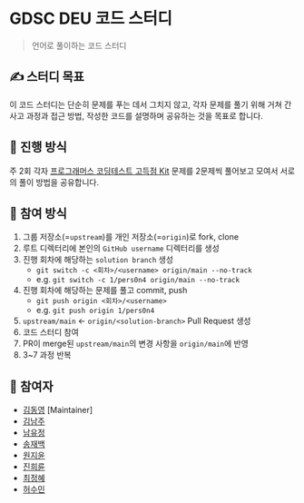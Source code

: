 # GDSC DEU 코드 스터디

> 언어로 풀이하는 코드 스터디

## :writing_hand: 스터디 목표

이 코드 스터디는 단순히 문제를 푸는 데서 그치지 않고, 각자 문제를 풀기 위해 거쳐 간 사고 과정과 접근 방법, 작성한 코드를 설명하며 공유하는 것을 목표로 합니다.

## :speech_balloon: 진행 방식

주 2회 각자 [프로그래머스 코딩테스트 고득점 Kit](https://programmers.co.kr/learn/challenges) 문제를 2문제씩 풀어보고 모여서 서로의 풀이 방법을 공유합니다.

## :straight_ruler: 참여 방식

1. 그룹 저장소(=`upstream`)를 개인 저장소(=`origin`)로 fork, clone
2. 루트 디렉터리에 본인의 `GitHub username` 디렉터리를 생성
3. 진행 회차에 해당하는 `solution branch` 생성
   - `git switch -c <회차>/<username> origin/main --no-track`
   - e.g. `git switch -c 1/pers0n4 origin/main --no-track`
4. 진행 회차에 해당하는 문제를 풀고 commit, push
   - `git push origin <회차>/<username>`
   - e.g. `git push origin 1/pers0n4`
5. `upstream/main` <- `origin/<solution-branch>` Pull Request 생성
6. 코드 스터디 참여
7. PR이 merge된 `upstream/main`의 변경 사항을 `origin/main`에 반영
8. 3~7 과정 반복

## :busts_in_silhouette: 참여자

- [김동영](https://github.com/pers0n4) [Maintainer]
- [김남주](https://github.com/cmsong111)
- [남유정](https://github.com/uzhjd)
- [송재백](https://github.com/thdwoqor)
- [원지윤](https://github.com/sudhdkso)
- [진희륜](https://github.com/SerenityS)
- [최정혜](https://github.com/jeonghye-choi)
- [허수민](https://github.com/heosumin518)
